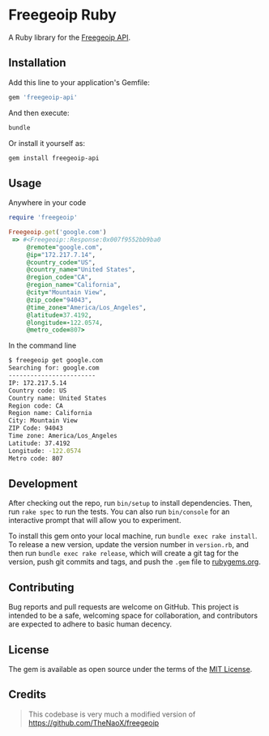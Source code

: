# Freegeoip Ruby

A Ruby library for the [Freegeoip API](https://freegeoip.app).

## Installation

Add this line to your application's Gemfile:

```ruby
gem 'freegeoip-api'
```

And then execute:

```bash
bundle
```

Or install it yourself as:

```bash
gem install freegeoip-api
```

## Usage

Anywhere in your code

```ruby
require 'freegeoip'

Freegeoip.get('google.com')
 => #<Freegeoip::Response:0x007f9552bb9ba0
     @remote="google.com",
     @ip="172.217.7.14",
     @country_code="US",
     @country_name="United States",
     @region_code="CA",
     @region_name="California",
     @city="Mountain View",
     @zip_code="94043",
     @time_zone="America/Los_Angeles",
     @latitude=37.4192,
     @longitude=-122.0574,
     @metro_code=807>
```

In the command line

```bash
$ freegeoip get google.com
Searching for: google.com
------------------------
IP: 172.217.5.14
Country code: US
Country name: United States
Region code: CA
Region name: California
City: Mountain View
ZIP Code: 94043
Time zone: America/Los_Angeles
Latitude: 37.4192
Longitude: -122.0574
Metro code: 807
```

## Development

After checking out the repo, run `bin/setup` to install dependencies. Then, run `rake spec` to run the tests. You can also run `bin/console` for an interactive prompt that will allow you to experiment.

To install this gem onto your local machine, run `bundle exec rake install`. To release a new version, update the version number in `version.rb`, and then run `bundle exec rake release`, which will create a git tag for the version, push git commits and tags, and push the `.gem` file to [rubygems.org](https://rubygems.org).

## Contributing

Bug reports and pull requests are welcome on GitHub.
This project is intended to be a safe, welcoming
space for collaboration, and contributors are
expected to adhere to basic human decency.

## License

The gem is available as open source under the terms of the [MIT License](http://opensource.org/licenses/MIT).

## Credits

> This codebase is very much a modified version of <https://github.com/TheNaoX/freegeoip>
